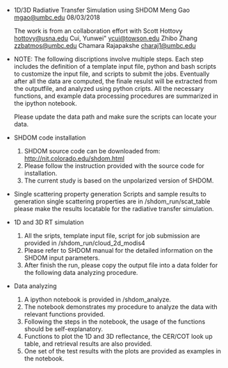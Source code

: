 * 1D/3D Radiative Transfer Simulation using SHDOM
  Meng Gao <mgao@umbc.edu>
  08/03/2018

  The work is from an collaboration effort with
  Scott Hottovy <hottovy@usna.edu>
  Cui, Yunwei" <ycui@towson.edu>
  Zhibo Zhang <zzbatmos@umbc.edu>
  Chamara Rajapakshe <charaj1@umbc.edu>

* NOTE:
  The following discriptions involve multiple steps. Each step includes
  the definition of a template input file, python and bash scripts to customize
  the input file, and scripts to submit the jobs. Eventually after all the data are 
  computed, the finale resulst will be extracted from the outputfile, 
  and analyzed using python cripts. All the necessary functions, 
  and example data processing procedures are summarized in the ipython notebook. 

  Please update the data path and make sure the scripts can locate your data. 

* SHDOM code installation 
  1. SHDOM source code can be downloaded from:
     http://nit.colorado.edu/shdom.html
  2. Please follow the instruction provided with the source code for installation.
  3. The current study is based on the unpolarized version of SHDOM.

* Single scattering property generation
  Scripts and sample results to generation single scattering properties are in /shdom_run/scat_table
  please make the results locatable for the radiative transfer simulation. 

* 1D and 3D RT simulation
  1. All the sripts, template input file, script for job submission are provided in /shdom_run/cloud_2d_modis4
  2. Please refer to SHDOM manual for the detailed information on the SHDOM input parameters. 
  3. After finish the run, please copy the output file into a data folder for the following data analyzing procedure. 

* Data analyzing
  1. A ipython notebook is provided in /shdom_analyze.
  2. The notebook demonstrates my procedure to analyze the data with relevant functions provided. 
  3. Following the steps in the notebook, the usage of the functions should be self-explanatory.
  4. Functions to plot the 1D and 3D reflectance, the CER/COT look up table, and retrieval results are also provided. 
  5. One set of the test results with the plots are provided as examples in the notebook.
